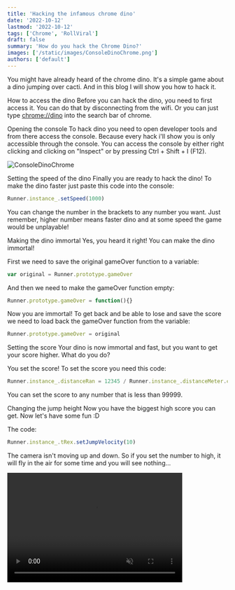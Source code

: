 ```yaml
---
title: 'Hacking the infamous chrome dino'
date: '2022-10-12'
lastmod: '2022-10-12'
tags: ['Chrome', 'RollViral']
draft: false
summary: 'How do you hack the Chrome Dino?'
images: ['/static/images/ConsoleDinoChrome.png']
authors: ['default']
---
```


You might have already heard of the chrome dino. It's a simple game about a dino jumping over cacti. And in this blog I will show you how to hack it.

How to access the dino
Before you can hack the dino, you need to first access it. You can do that by disconnecting from the wifi. Or you can just type [chrome://dino](chrome://dino) into the search bar of chrome.

Opening the console
To hack dino you need to open developer tools and from there access the console. Because every hack i'll show you is only accessible through the console. You can access the console by either right clicking and clicking on "Inspect" or by pressing Ctrl + Shift + I (F12).


![ConsoleDinoChrome](/static/images/ConsoleDinoChrome.png)


Setting the speed of the dino
Finally you are ready to hack the dino! To make the dino faster just paste this code into the console: 

```javascript
Runner.instance_.setSpeed(1000)
```

You can change the number in the brackets to any number you want. Just remember, higher number means faster dino and at some speed the game would be unplayable!

Making the dino immortal
Yes, you heard it right! You can make the dino immortal!

First we need to save the original gameOver function to a variable:

```javascript
var original = Runner.prototype.gameOver
```

And then we need to make the gameOver function empty:

```javascript
Runner.prototype.gameOver = function(){}
```

Now you are immortal! To get back and be able to lose and save the score we need to load back the gameOver function from the variable: 

```javascript
Runner.prototype.gameOver = original
```

Setting the score
Your dino is now immortal and fast, but you want to get your score higher. What do you do?

You set the score! To set the score you need this code: 

```javascript
Runner.instance_.distanceRan = 12345 / Runner.instance_.distanceMeter.config.COEFFICIENT
```

You can set the score to any number that is less than 99999.

Changing the jump height
Now you have the biggest high score you can get. Now let's have some fun :D

The code: 

```javascript
Runner.instance_.tRex.setJumpVelocity(10)
```

The camera isn't moving up and down. So if you set the number to high, it will fly in the air for some time and you will see nothing...


<video width="400" height="250" autoplay muted controls>
  <source src="/static/images/can-you-play-the-chrome-dinosaur-game.forever.mp4" type="video/mp4"></source>
</video>
